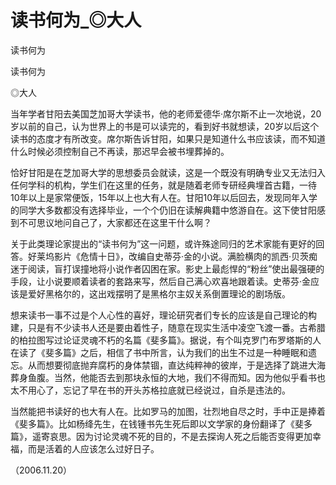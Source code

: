 # 读书何为_◎大人

读书何为

读书何为

◎大人

当年学者甘阳去美国芝加哥大学读书，他的老师爱德华·席尔斯不止一次地说，20岁以前的自己，认为世界上的书是可以读完的，看到好书就想读，20岁以后这个读书的态度才有所改变。席尔斯告诉甘阳，如果只是知道什么书应该读，而不知道什么时候必须控制自己不再读，那迟早会被书埋葬掉的。

恰好甘阳是在芝加哥大学的思想委员会就读，这是一个既没有明确专业又无法归入任何学科的机构，学生们在这里的任务，就是随着老师专研经典埋首古籍，一待10年以上是家常便饭，15年以上也大有人在。甘阳10年以后回去，发现同年入学的同学大多数都没有选择毕业，一个个仍旧在读解典籍中悠游自在。这下使甘阳感到不可思议地问自己了，大家都还在这里干什么啊？

关于此类理论家提出的“读书何为”这一问题，或许殊途同归的艺术家能有更好的回答。好莱坞影片《危情十日》，改编自史蒂芬·金的小说。满脸横肉的凯西·贝茨痴迷于阅读，盲打误撞地将小说作者囚困在家。影史上最彪悍的“粉丝”使出最强硬的手段，让小说要顺着读者的套路来写，然后自己满心欢喜地跟着读。史蒂芬·金应该是爱好黑格尔的，这出戏摆明了是黑格尔主奴关系倒置理论的剧场版。

想来读书一事不过是个人心性的喜好，理论研究者们专长的应该是自己理论的构建，只是有不少读书人还是要由着性子，随意在现实生活中凌空飞渡一番。古希腊的柏拉图写过论证灵魂不朽的名篇《斐多篇》。据说，有个叫克罗门布罗塔斯的人在读了《斐多篇》之后，相信了书中所言，认为我们的出生不过是一种睡眠和遗忘。从而想要彻底抛弃腐朽的身体禁锢，直达纯粹神的彼岸，于是选择了跳进大海葬身鱼腹。当然，他能否去到那块永恒的大地，我们不得而知。因为他似乎看书也太不用心了，忘记了早在书的开头苏格拉底就已经说过，自杀是违法的。

当然能把书读好的也大有人在。比如罗马的加图，壮烈地自尽之时，手中正是捧着《斐多篇》。比如杨绛先生，在钱锺书先生死后即以文学家的身份翻译了《斐多篇》，遥寄哀思。因为讨论灵魂不死的目的，不是去探询人死之后能否变得更加幸福，而是活着的人应该怎么过好日子。

（2006.11.20）